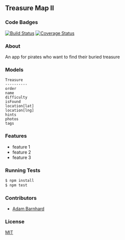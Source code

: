 ## Treasure Map II
### Code Badges
[![Build Status](https://travis-ci.org/ABarnhard/treasure-map-II.svg)](https://travis-ci.org/ABarnhard/treasure-map-II)
[![Coverage Status](https://coveralls.io/repos/ABarnhard/treasure-map-II/badge.png)](https://coveralls.io/r/ABarnhard/treasure-map-II)

### About
An app for pirates who want to find their buried treasure

### Models
```
Treasure
----------
order
name
difficulty
isFound
location[lat]
location[lng]
hints
photos
tags
```
### Features
- feature 1
- feature 2
- feature 3

### Running Tests
```bash
$ npm install
$ npm test
```

### Contributors
- [Adam Barnhard](https://github.com/abarnhard)

### License
[MIT](LICENSE)

